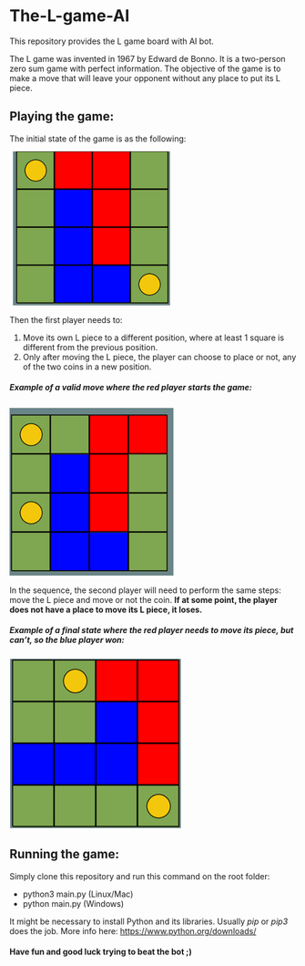 # The-L-game-AI
This repository provides the L game board with AI bot.

The L game was invented in 1967 by Edward de Bonno. It is a two-person zero sum game with perfect information. The objective of the game is to make a move that will leave your opponent without any place to put its L piece.


## Playing the game:

The initial state of the game is as the following:

![initial state](assets/images/initial_state.png)

 

Then the first player needs to: 
1. Move its own L piece to a different position, where at least 1 square is different from the previous position. 
2. Only after moving the L piece, the player can choose to place or not, any of the two coins in a new position. 

##### Example of a valid move where the red player starts the game:

![valid move](assets/images/valid_move.png)


In the sequence, the second player will need to perform the same steps: move the L piece and move or not the coin. 
**If at some point, the player does not have a place to move its L piece, it loses.**

##### Example of a final state where the red player needs to move its piece, but can’t, so the blue player won:

![final_state](assets/images/final_state.png)

## Running the game:
Simply clone this repository and run this command on the root folder:
* python3 main.py (Linux/Mac)
* python main.py (Windows)

It might be necessary to install Python and its libraries. 
Usually _pip_ or _pip3_ does the job. More info here: https://www.python.org/downloads/

#### Have fun and good luck trying to beat the bot ;)